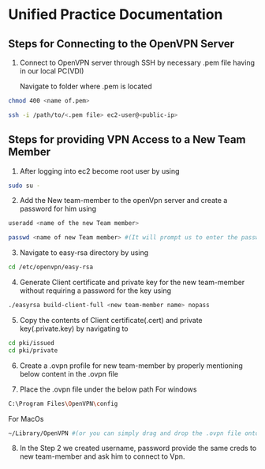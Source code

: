 # Unified Practice Documentation

## Steps for Connecting to the OpenVPN Server 
1. Connect to  OpenVPN server through SSH by necessary .pem file having in our local PC(VDI)

   Navigate to folder where .pem is located
```bash
chmod 400 <name of.pem>
```
```bash
ssh -i /path/to/<.pem file> ec2-user@<public-ip>
```
## Steps for providing VPN Access to a New Team Member
1. After logging into ec2 become root user by using
```bash
sudo su -
```
2. Add the New team-member to the openVpn server and create a password for him using
```bash
useradd <name of the new Team member>
```
```bash
passwd <name of new Team member> #(It will prompt us to enter the password)
```
3. Navigate to easy-rsa directory by using
```bash
cd /etc/openvpn/easy-rsa
``` 
4. Generate Client certificate and private key for the new team-member without requiring a password for the key using
```bash
./easyrsa build-client-full <new team-member name> nopass
```
5. Copy the contents of Client certificate(.cert) and private key(.private.key) by navigating to
```bash
cd pki/issued
cd pki/private
```
6. Create a .ovpn profile for new team-member by properly mentioning below content in the .ovpn file


7. Place the .ovpn file under the below path
For windows
```bash
C:\Program Files\OpenVPN\config
```
For MacOs
```bash
~/Library/OpenVPN #(or you can simply drag and drop the .ovpn file onto the Tunnelblick icon)
```
8. In the Step 2 we created username, password provide the same creds to new team-member and ask him to connect to Vpn.




